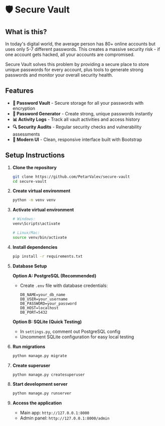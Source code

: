 # 🛡️ Secure Vault

## What is this?

In today's digital world, the average person has 80+ online accounts but uses only 5-7 different passwords. This creates a massive security risk - if one account gets hacked, all your accounts are compromised.

Secure Vault solves this problem by providing a secure place to store unique passwords for every account, plus tools to generate strong passwords and monitor your overall security health.

## Features

- **🔐 Password Vault** - Secure storage for all your passwords with encryption
- **🎲 Password Generator** - Create strong, unique passwords instantly  
- **📊 Activity Logs** - Track all vault activities and access history
- **🔍 Security Audits** - Regular security checks and vulnerability assessments
- **🎨 Modern UI** - Clean, responsive interface built with Bootstrap

## Setup Instructions

1. **Clone the repository**
   ```bash
   git clone https://github.com/PetarValev/secure-vault
   cd secure-vault
   ```

2. **Create virtual environment**
   ```bash
   python -m venv venv
   ```

3. **Activate virtual environment**
   ```bash
   # Windows:
   venv\Scripts\activate
   
   # Linux/Mac:
   source venv/bin/activate
   ```

4. **Install dependencies**
   ```bash
   pip install -r requirements.txt
   ```

5. **Database Setup**
   
   **Option A: PostgreSQL (Recommended)**
   - Create `.env` file with database credentials:
     ```
     DB_NAME=your_db_name
     DB_USER=your_username
     DB_PASSWORD=your_password
     DB_HOST=localhost
     DB_PORT=5432
     ```

   **Option B: SQLite (Quick Testing)**
   - In `settings.py`, comment out PostgreSQL config
   - Uncomment SQLite configuration for easy local testing

6. **Run migrations**
   ```bash
   python manage.py migrate
   ```

7. **Create superuser**
   ```bash
   python manage.py createsuperuser
   ```

8. **Start development server**
   ```bash
   python manage.py runserver
   ```

9. **Access the application**
   - Main app: `http://127.0.0.1:8000`
   - Admin panel: `http://127.0.0.1:8000/admin`